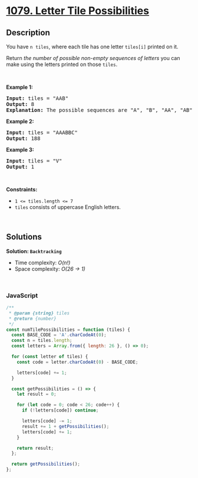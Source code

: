 # [1079. Letter Tile Possibilities](https://leetcode.com/problems/letter-tile-possibilities)

## Description

<div class="elfjS" data-track-load="description_content"><p>You have <code>n</code>&nbsp;&nbsp;<code>tiles</code>, where each tile has one letter <code>tiles[i]</code> printed on it.</p>

<p>Return <em>the number of possible non-empty sequences of letters</em> you can make using the letters printed on those <code>tiles</code>.</p>

<p>&nbsp;</p>
<p><strong class="example">Example 1:</strong></p>

<pre><strong>Input:</strong> tiles = "AAB"
<strong>Output:</strong> 8
<strong>Explanation: </strong>The possible sequences are "A", "B", "AA", "AB", "BA", "AAB", "ABA", "BAA".
</pre>

<p><strong class="example">Example 2:</strong></p>

<pre><strong>Input:</strong> tiles = "AAABBC"
<strong>Output:</strong> 188
</pre>

<p><strong class="example">Example 3:</strong></p>

<pre><strong>Input:</strong> tiles = "V"
<strong>Output:</strong> 1
</pre>

<p>&nbsp;</p>
<p><strong>Constraints:</strong></p>

<ul>
	<li><code>1 &lt;= tiles.length &lt;= 7</code></li>
	<li><code>tiles</code> consists of uppercase English letters.</li>
</ul>
</div>

<p>&nbsp;</p>

## Solutions

**Solution: `Backtracking`**

- Time complexity: <em>O(n!)</em>
- Space complexity: <em>O(26 -> 1)</em>

<p>&nbsp;</p>

### **JavaScript**

```js
/**
 * @param {string} tiles
 * @return {number}
 */
const numTilePossibilities = function (tiles) {
  const BASE_CODE = 'A'.charCodeAt(0);
  const n = tiles.length;
  const letters = Array.from({ length: 26 }, () => 0);

  for (const letter of tiles) {
    const code = letter.charCodeAt(0) - BASE_CODE;

    letters[code] += 1;
  }

  const getPossibilities = () => {
    let result = 0;

    for (let code = 0; code < 26; code++) {
      if (!letters[code]) continue;

      letters[code] -= 1;
      result += 1 + getPossibilities();
      letters[code] += 1;
    }

    return result;
  };

  return getPossibilities();
};
```
